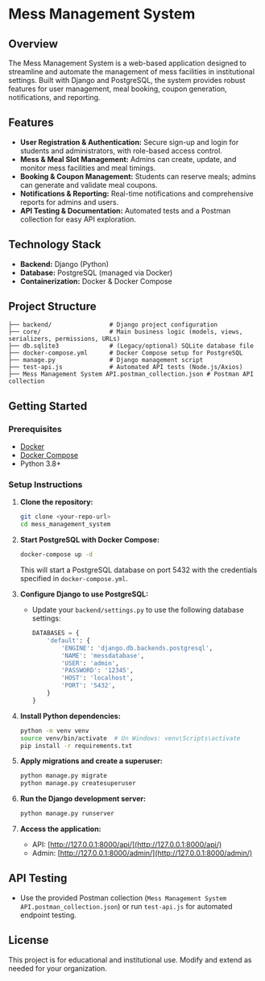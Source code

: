 # Mess Management System

## Overview
The Mess Management System is a web-based application designed to streamline and automate the management of mess facilities in institutional settings. Built with Django and PostgreSQL, the system provides robust features for user management, meal booking, coupon generation, notifications, and reporting.

## Features
- **User Registration & Authentication:** Secure sign-up and login for students and administrators, with role-based access control.
- **Mess & Meal Slot Management:** Admins can create, update, and monitor mess facilities and meal timings.
- **Booking & Coupon Management:** Students can reserve meals; admins can generate and validate meal coupons.
- **Notifications & Reporting:** Real-time notifications and comprehensive reports for admins and users.
- **API Testing & Documentation:** Automated tests and a Postman collection for easy API exploration.

## Technology Stack
- **Backend:** Django (Python)
- **Database:** PostgreSQL (managed via Docker)
- **Containerization:** Docker & Docker Compose

## Project Structure
```
├── backend/                # Django project configuration
├── core/                   # Main business logic (models, views, serializers, permissions, URLs)
├── db.sqlite3              # (Legacy/optional) SQLite database file
├── docker-compose.yml      # Docker Compose setup for PostgreSQL
├── manage.py               # Django management script
├── test-api.js             # Automated API tests (Node.js/Axios)
├── Mess Management System API.postman_collection.json # Postman API collection
```

## Getting Started

### Prerequisites
- [Docker](https://www.docker.com/get-started)
- [Docker Compose](https://docs.docker.com/compose/)
- Python 3.8+

### Setup Instructions

1. **Clone the repository:**
   ```bash
   git clone <your-repo-url>
   cd mess_management_system
   ```

2. **Start PostgreSQL with Docker Compose:**
   ```bash
   docker-compose up -d
   ```
   This will start a PostgreSQL database on port 5432 with the credentials specified in `docker-compose.yml`.

3. **Configure Django to use PostgreSQL:**
   - Update your `backend/settings.py` to use the following database settings:
     ```python
     DATABASES = {
         'default': {
             'ENGINE': 'django.db.backends.postgresql',
             'NAME': 'messdatabase',
             'USER': 'admin',
             'PASSWORD': '12345',
             'HOST': 'localhost',
             'PORT': '5432',
         }
     }
     ```

4. **Install Python dependencies:**
   ```bash
   python -m venv venv
   source venv/bin/activate  # On Windows: venv\Scripts\activate
   pip install -r requirements.txt
   ```

5. **Apply migrations and create a superuser:**
   ```bash
   python manage.py migrate
   python manage.py createsuperuser
   ```

6. **Run the Django development server:**
   ```bash
   python manage.py runserver
   ```

7. **Access the application:**
   - API: [http://127.0.0.1:8000/api/](http://127.0.0.1:8000/api/)
   - Admin: [http://127.0.0.1:8000/admin/](http://127.0.0.1:8000/admin/)

## API Testing
- Use the provided Postman collection (`Mess Management System API.postman_collection.json`) or run `test-api.js` for automated endpoint testing.

## License
This project is for educational and institutional use. Modify and extend as needed for your organization. 